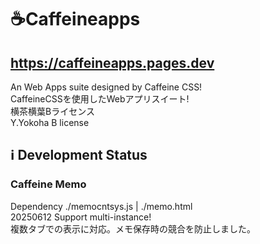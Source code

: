 # ☕Caffeineapps
## https://caffeineapps.pages.dev  
An Web Apps suite designed by Caffeine CSS!   
CaffeineCSSを使用したWebアプリスイート!  
横茶横葉Bライセンス  
Y.Yokoha B license  
## ℹ️ Development Status  
### Caffeine Memo  
Dependency ./memocntsys.js | ./memo.html  
20250612 Support multi-instance!  
複数タブでの表示に対応。メモ保存時の競合を防止しました。  
